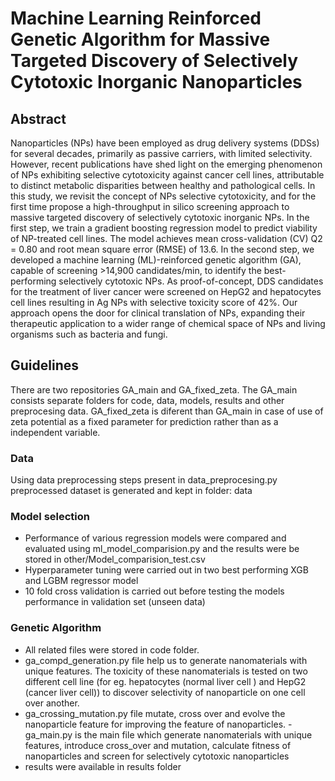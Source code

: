 # Machine Learning Reinforced Genetic Algorithm for Massive Targeted Discovery of Selectively Cytotoxic Inorganic Nanoparticles

## Abstract
Nanoparticles (NPs) have been employed as drug delivery systems (DDSs) for several decades, primarily as passive carriers, with limited selectivity. However, recent publications have shed light on the emerging phenomenon of NPs exhibiting selective cytotoxicity against cancer cell lines, attributable to distinct metabolic disparities between healthy and pathological cells. In this study, we revisit the concept of NPs selective cytotoxicity, and for the first time propose a high-throughput in silico screening approach to massive targeted discovery of selectively cytotoxic inorganic NPs. In the first step, we train a gradient boosting regression model to predict viability of NP-treated cell lines. The model achieves mean cross-validation (CV) Q2 = 0.80 and root mean square error (RMSE) of 13.6. In the second step, we developed a machine learning (ML)-reinforced genetic algorithm (GA), capable of screening >14,900 candidates/min, to identify the best-performing selectively cytotoxic NPs. As proof-of-concept, DDS candidates for the treatment of liver cancer were screened on HepG2 and hepatocytes cell lines resulting in Ag NPs with selective toxicity score of 42%. Our approach opens the door for clinical translation of NPs, expanding their therapeutic application to a wider range of chemical space of NPs and living organisms such as bacteria and fungi.
 
## Guidelines
There are two repositories GA_main and GA_fixed_zeta. The GA_main consists separate folders for code, data, models, results and other preprocesing data. GA_fixed_zeta is diferent than GA_main in case of use of zeta potential as a fixed parameter for prediction rather than as a independent variable. 

### Data
Using data preprocessing steps present in data_preprocesing.py preprocessed dataset is generated and kept in folder: data 

### Model selection
- Performance of various regression models were compared and evaluated using ml_model_comparision.py and the results were be stored in other/Model_comparision_test.csv
- Hyperparameter tuning were carried out in two best performing XGB and LGBM regressor model
- 10 fold cross validation is carried out before testing the models performance in validation set (unseen data)

### Genetic Algorithm
- All related files were stored in code folder.
- ga_compd_generation.py file help us to generate nanomaterials with unique features. The toxicity of these nanomaterials is tested on two different cell line (for eg. hepatocytes (normal liver cell ) and HepG2 (cancer liver cell)) to discover selectivity of nanoparticle on one cell over another. 
- ga_crossing_mutation.py file mutate, cross over and evolve the nanoparticle feature for improving the feature of nanoparticles.
-ga_main.py is the main file which generate nanomaterials with unique features, introduce cross_over and mutation, calculate fitness of nanoparticles and screen for selectively cytotoxic nanoparticles 
- results were available in results folder
